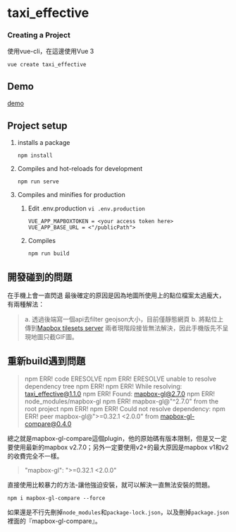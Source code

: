 # taxi_effective

### Creating a Project
使用vue-cli，在這邊使用Vue 3

```
vue create taxi_effective
```
## Demo
[demo](https://ingridkao.github.io/taxi_effective/)

## Project setup
1.  installs a package
    ```
    npm install
    ```

2. Compiles and hot-reloads for development
    ```
    npm run serve
    ```

3. Compiles and minifies for production
    1. Edit .env.production
    `vi .env.production`

        ```
        VUE_APP_MAPBOXTOKEN = <your access token here>
        VUE_APP_BASE_URL = <"/publicPath">
        ```
    2. Compiles
        ```
        npm run build
        ```

## 開發碰到的問題
在手機上會一直閃退
最後確定的原因是因為地圖所使用上的點位檔案太過龐大，有兩種解法：
>a. 透過後端寫一個api去filter geojson大小，目前僅靜態網頁
b. 將點位上傳到[Mapbox tilesets server](https://studio.mapbox.com/tilesets)
兩者現階段接皆無法解決，因此手機版先不呈現地圖只截GIF圖。

## 重新build遇到問題
>npm ERR! code ERESOLVE
npm ERR! ERESOLVE unable to resolve dependency tree
npm ERR!
npm ERR! While resolving: taxi_effective@1.1.0
npm ERR! Found: mapbox-gl@2.7.0
npm ERR! node_modules/mapbox-gl
npm ERR!   mapbox-gl@"^2.7.0" from the root project
npm ERR!
npm ERR! Could not resolve dependency:
npm ERR! peer mapbox-gl@">=0.32.1 <2.0.0" from mapbox-gl-compare@0.4.0

總之就是mapbox-gl-compare這個plugin，他的原始碼有版本限制，但是又一定要使用最新的mapbox v2.7.0；另外一定要使用v2+的最大原因是mapbox v1和v2的收費完全不一樣。
>"mapbox-gl": ">=0.32.1 <2.0.0"

直接使用比較暴力的方法-讓他強迫安裝，就可以解決一直無法安裝的問題。
```
npm i mapbox-gl-compare --force
```
如果還是不行先刪掉`node_modules`和`package-lock.json`，以及刪掉`package.json`裡面的『mapbox-gl-compare』。
